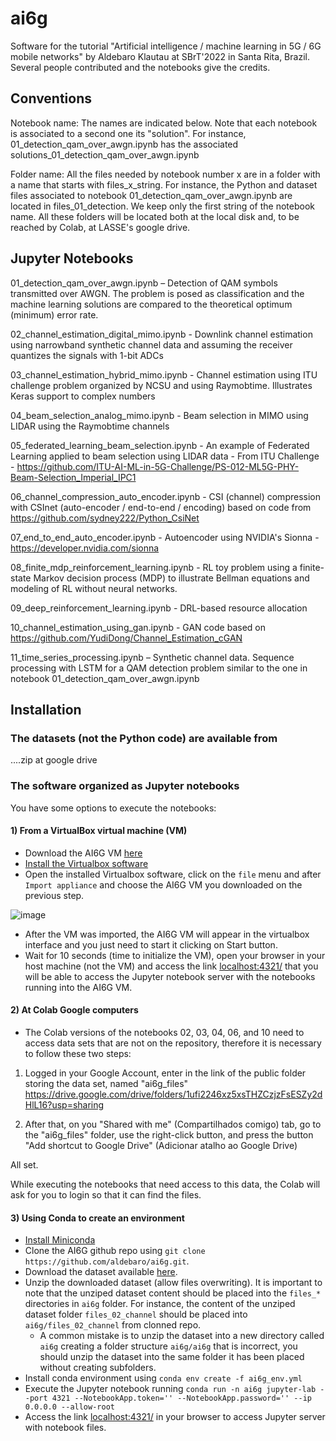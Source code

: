 # ai6g
Software for the tutorial "Artificial intelligence / machine learning in 5G / 6G mobile networks" by Aldebaro Klautau at SBrT'2022 in Santa Rita, Brazil. Several people contributed and the notebooks give the credits.

## Conventions

Notebook name: The names are indicated below. Note that each notebook is associated to a second one its "solution". For instance, 01_detection_qam_over_awgn.ipynb has the associated solutions_01_detection_qam_over_awgn.ipynb

Folder name: All the files needed by notebook number x are in a folder with a name that starts with files_x_string. For instance, the Python and dataset files associated to notebook 01_detection_qam_over_awgn.ipynb are located in files_01_detection. We keep only the first string of the notebook name. All these folders will be located both at the local disk and, to be reached by Colab, at LASSE's google drive.

## Jupyter Notebooks

01_detection_qam_over_awgn.ipynb – Detection of QAM symbols transmitted over AWGN. The problem is posed as classification and the machine learning solutions are compared to the theoretical optimum (minimum) error rate.

02_channel_estimation_digital_mimo.ipynb - Downlink channel estimation using narrowband synthetic channel data and assuming the receiver quantizes the signals with 1-bit ADCs

03_channel_estimation_hybrid_mimo.ipynb - Channel estimation using ITU challenge problem organized by NCSU and using Raymobtime. Illustrates Keras support to complex numbers

04_beam_selection_analog_mimo.ipynb - Beam selection in MIMO using LIDAR using the Raymobtime channels

05_federated_learning_beam_selection.ipynb - An example of Federated Learning applied to beam selection using LIDAR data - From ITU Challenge - https://github.com/ITU-AI-ML-in-5G-Challenge/PS-012-ML5G-PHY-Beam-Selection_Imperial_IPC1

06_channel_compression_auto_encoder.ipynb -  CSI (channel) compression with CSInet (auto-encoder / end-to-end / encoding) based on code from https://github.com/sydney222/Python_CsiNet

07_end_to_end_auto_encoder.ipynb - Autoencoder using NVIDIA's Sionna - https://developer.nvidia.com/sionna

08_finite_mdp_reinforcement_learning.ipynb - RL toy problem using a finite-state Markov decision process (MDP) to illustrate Bellman equations and modeling of RL without neural networks.

09_deep_reinforcement_learning.ipynb - DRL-based resource allocation

10_channel_estimation_using_gan.ipynb - GAN code based on https://github.com/YudiDong/Channel_Estimation_cGAN

11_time_series_processing.ipynb  – Synthetic channel data. Sequence processing with LSTM for a QAM detection problem similar to the one in notebook 01_detection_qam_over_awgn.ipynb

## Installation

### The datasets (not the Python code) are available from

....zip at google drive

### The software organized as Jupyter notebooks

You have some options to execute the notebooks:

#### 1) From a VirtualBox virtual machine (VM)
- Download the AI6G VM [here](https://drive.google.com/file/d/1AWlIVc7bjkrOQZL0YTkd594F5F3kyDVD/view?usp=sharing)
- [Install the Virtualbox software](https://www.virtualbox.org/wiki/Downloads)
- Open the installed Virtualbox software, click on the `file` menu and after `Import appliance` and choose the AI6G VM you downloaded on the previous step.

![image](https://user-images.githubusercontent.com/12988541/191989757-987f685f-42ff-4edd-a883-b9623e617297.png)

- After the VM was imported, the AI6G VM will appear in the virtualbox interface and you just need to start it clicking on Start button.
- Wait for 10 seconds (time to initialize the VM), open your browser in your host machine (not the VM) and access the link [localhost:4321/](http://localhost:4321/) that you will be able to access the Jupyter notebook server with the notebooks running into the AI6G VM.

#### 2) At Colab Google computers
- The Colab versions of the notebooks 02, 03, 04, 06, and 10 need to access data sets that are not on the repository, therefore it is necessary to follow these two steps:

1) Logged in your Google Account, enter in the link of the public folder storing the data set, named "ai6g_files" https://drive.google.com/drive/folders/1ufi2246xz5xsTHZCzjzFsESZy2dHlL16?usp=sharing

2) After that, on you "Shared with me" (Compartilhados comigo) tab, go to the "ai6g_files" folder, use the right-click button, and press the button "Add shortcut to Google Drive" (Adicionar atalho ao Google Drive)

All set.

While executing the notebooks that need access to this data, the Colab will ask for you to login so that it can find the files.

#### 3) Using Conda to create an environment

- [Install Miniconda](https://docs.conda.io/en/latest/miniconda.html)
- Clone the AI6G github repo using `git clone https://github.com/aldebaro/ai6g.git`.
- Download the dataset available [here](https://drive.google.com/file/d/1knyo0Fww9FJtik3gl4Rm3bQrk_aGJQT_/view?usp=sharing).
- Unzip the downloaded dataset (allow files overwriting). It is important to note that the unziped dataset content should be placed into the `files_*` directories in `ai6g` folder. For instance, the content of the unziped dataset folder `files_02_channel` should be placed into `ai6g/files_02_channel` from clonned repo.
  - A common mistake is to unzip the dataset into a new directory called `ai6g` creating a folder structure `ai6g/ai6g` that is incorrect, you should unzip the dataset into the same folder it has been placed without creating subfolders.
-  Install conda environment using `conda env create -f ai6g_env.yml`
-  Execute the Jupyter notebook running `conda run -n ai6g jupyter-lab --port 4321 --NotebookApp.token='' --NotebookApp.password='' --ip 0.0.0.0 --allow-root`
-  Access the link [localhost:4321/](http://localhost:4321/) in your browser to access Jupyter server with notebook files.

